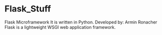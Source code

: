 # Flask_Stuff
Flask Microframework
It is written in Python.
Developed by: Armin Ronacher
Flask is a lightweight WSGI web application framework.